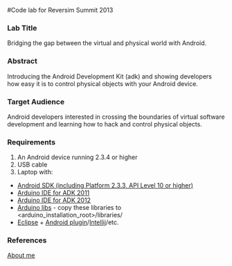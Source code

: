 #Code lab for Reversim Summit 2013

### Lab Title
Bridging the gap between the virtual and physical world with Android.

### Abstract
Introducing the Android Development Kit (adk) and showing developers how easy it is to control physical objects with your Android device.

### Target Audience
Android developers interested in crossing the boundaries of virtual software development and learning how to hack and control physical objects.

### Requirements
1. An Android device running 2.3.4 or higher
2. USB cable
3. Laptop with:
 - [Android SDK (including Platform 2.3.3, API Level 10 or higher)](http://developer.android.com/sdk/index.html)
 - [Arduino IDE for ADK 2011](http://arduino.cc/en/Main/Software)
 - [Arduino IDE for ADK 2012](http://developer.android.com/tools/adk/adk2.html#dev-setup)
 - [Arduino libs](https://github.com/amirlazarovich/codelab-adk-leds/tree/master/Arduino/libs) - copy these libraries to <arduino_installation_root>/libraries/
 - [Eclipse](http://eclipse.org/mobile/) + [Android plugin](http://developer.android.com/sdk/installing/installing-adt.html)/[Intellij](http://www.jetbrains.com/idea/download/)/etc.

### References
[About me](http://amirl.me/about.html)